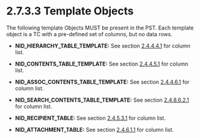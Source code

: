 <html dir="LTR" xmlns:mshelp="http://msdn.microsoft.com/mshelp" xmlns:ddue="http://ddue.schemas.microsoft.com/authoring/2003/5" xmlns:xlink="http://www.w3.org/1999/xlink" xmlns:tool="http://www.microsoft.com/tooltip">
    <head>
        <meta http-equiv="Content-Type" content="text/html; CHARSET=utf-8"></meta>
        <meta name="save" content="history"></meta>
        <title>2.7.3.3 Template Objects</title>
        <xml>
            <mshelp:toctitle title="2.7.3.3 Template Objects"></mshelp:toctitle>
            <mshelp:rltitle title="[MS-PST]: Template Objects"></mshelp:rltitle>
            <mshelp:keyword index="A" term="c1af6316-b8a4-4b17-883e-3a60189f361c"></mshelp:keyword>
            <mshelp:attr name="DCSext.ContentType" value="open specification"></mshelp:attr>
            <mshelp:attr name="AssetID" value="c1af6316-b8a4-4b17-883e-3a60189f361c"></mshelp:attr>
            <mshelp:attr name="TopicType" value="kbRef"></mshelp:attr>
            <mshelp:attr name="DCSext.Title" value="[MS-PST]: Template Objects" />
        </xml>
    </head>
    <body>
        <div id="header">
            <h1 class="heading">2.7.3.3 Template Objects</h1>
        </div>
        <div id="mainSection">
            <div id="mainBody">
                <div id="allHistory" class="saveHistory"></div>
                <div id="sectionSection0" class="section" name="collapseableSection">
                    

<p>The following template Objects MUST be present in the PST.
Each template object is a TC with a pre-defined set of columns, but no data
rows.</p>

<ul><li><p><span><span> 
</span></span><b>NID_HIERARCHY_TABLE_TEMPLATE:</b> See section <a href="c08fb6cb-2d91-42e5-b70d-f3e4f9781a2a.html">2.4.4.4.1</a> for column list.</p>

</li><li><p><span><span> 
</span></span><b>NID_CONTENTS_TABLE_TEMPLATE:</b> See section <a href="f58e1ea9-b592-408d-b89e-53fd4cd6024b.html">2.4.4.5.1</a> for column list.</p>

</li><li><p><span><span> 
</span></span><b>NID_ASSOC_CONTENTS_TABLE_TEMPLATE:</b> See section <a href="b2e619a0-6a9c-4101-9dcb-340ac41cf308.html">2.4.4.6.1</a> for column list.</p>

</li><li><p><span><span> 
</span></span><b>NID_SEARCH_CONTENTS_TABLE_TEMPLATE:</b> See section <a href="cdcf9571-049f-47f5-b075-8374057134ec.html">2.4.8.6.2.1</a> for column
list.</p>

</li><li><p><span><span> 
</span></span><b>NID_RECIPIENT_TABLE:</b> See section <a href="bb069b2b-80ad-46d5-b86f-33487d16bf0c.html">2.4.5.3.1</a> for column list.</p>

</li><li><p><span><span> 
</span></span><b>NID_ATTACHMENT_TABLE:</b> See section <a href="47c336f7-2d9b-4f22-91c7-5bb422aaebbb.html">2.4.6.1.1</a> for column list.</p>

</li></ul>
                </div>
            </div>
        </div>
    </body>
</html>